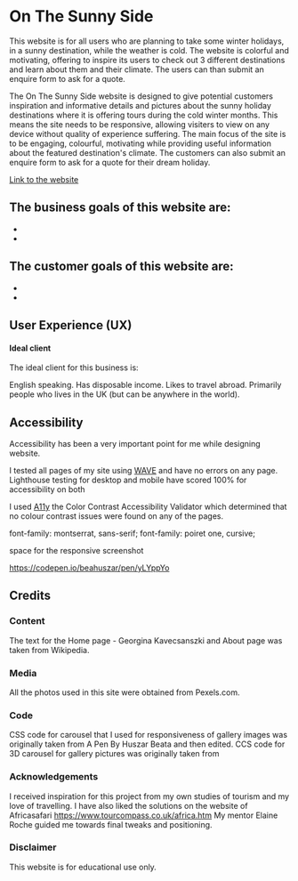 # On The Sunny Side

This website is for all users who are planning to take some winter holidays, in a sunny destination, while the weather is cold. The website is colorful and motivating, offering to inspire its users to check out 3 different destinations and learn about them and their climate. The users can than submit an enquire form to ask for a quote. 

The On The Sunny Side website is designed to give potential customers inspiration and informative details and pictures about the sunny holiday destinations where it is offering tours during the cold winter months. This means the site needs to be responsive, allowing visiters to view on any device without quality of experience suffering. The main focus of the site is to be engaging, colourful, motivating while providing useful information about the featured destination's climate. The customers can also submit an enquire form to ask for a quote for their dream holiday. 

[Link to the website](https://lilla-kavecsanszki.github.io/On-The-Sunny-Side/)

The business goals of this website are:
-
-
-

The customer goals of this website are:
-
-
-

## User Experience (UX)

#### Ideal client

The ideal client for this business is:

English speaking.
Has disposable income.
Likes to travel abroad.
Primarily people who lives in the UK (but can be anywhere in the world).

## Accessibility

Accessibility has been a very important point for me while designing website.

I tested all pages of my site using [WAVE](https://wave.webaim.org) and have no errors on any page.
Lighthouse testing for desktop and mobile have scored 100% for accessibility on both

I used [A11y](https://color.a11y.com) the Color Contrast Accessibility Validator which determined that no colour contrast issues were found on any of the pages.



 font-family: montserrat, sans-serif;
        font-family: poiret one, cursive;


    



space for the responsive screenshot



https://codepen.io/beahuszar/pen/yLYppYo

## Credits

### Content

The text for the Home page - Georgina Kavecsanszki and About page was taken from Wikipedia.

### Media

All the photos used in this site were obtained from Pexels.com.

### Code

CSS code for carousel that I used for responsiveness of gallery images was originally taken from A Pen By Huszar Beata and then edited.
CCS code for 3D carousel for gallery pictures was originally taken from 

### Acknowledgements

I received inspiration for this project from my own studies of tourism and my love of travelling. I have also liked the solutions on the website of Africasafari https://www.tourcompass.co.uk/africa.htm
My mentor Elaine Roche guided me towards final tweaks and positioning.

### Disclaimer

This website is for educational use only.



